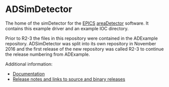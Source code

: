 ADSimDetector
=============
The home of the simDetector for the
[EPICS](http://www.aps.anl.gov/epics/) 
[areaDetector](https://github.com/areaDetector/areaDetector/blob/master/README.md) 
software.  It contains this example driver and an example IOC directory.

Prior to R2-3 the files in this repository were contained in the ADExample
repository.  ADSimDetector was split into its own repository in November 2016
and the first release of the new repository was called R2-3 to continue the
release numbering from ADExample.

Additional information:
* [Documentation](https://areadetector.github.io/master/ADSimDetector/simDetector.html)
* [Release notes and links to source and binary releases](RELEASE.md)
